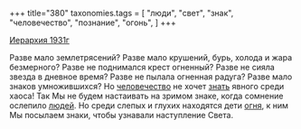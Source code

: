 +++
title="380"
taxonomies.tags = [
 "люди",
 "свет",
 "знак",
 "человечество",
 "познание",
 "огонь",
]
+++

[Иерархия 1931г](/agni/1931)

Разве мало землетрясений? Разве мало крушений, бурь, холода и жара безмерного? Разве не поднимался крест огненный? Разве не сияла звезда в дневное время? Разве не пылала огненная радуга? Разве мало знаков умножившихся? Но [человечество](/tags/человечество) не хочет [знать](/tags/познание) явного среди хаоса! Так Мы не будем настаивать на зримом знаке, когда сомнение ослепило [людей](/tags/люди). Но среди слепых и глухих находятся дети [огня](/tags/огонь), к ним Мы посылаем знаки, чтобы узнавали наступление Света.   


